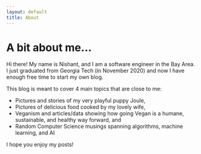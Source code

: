 ```yaml
---
layout: default
title: About
---
```

# A bit about me...

Hi there! My name is Nishant, and I am a software engineer in the Bay Area.
I just graduated from Georgia Tech (in November 2020) and now I have enough free time to start my own blog.

This blog is meant to cover 4 main topics that are close to me: 
- Pictures and stories of my very playful puppy Joule, 
- Pictures of delicious food cooked by my lovely wife, 
- Veganism and articles/data showing how going Vegan is a humane, sustainable, and healthy way forward, and 
- Random Computer Science musings spanning algorithms, machine learning, and AI

I hope you enjoy my posts!